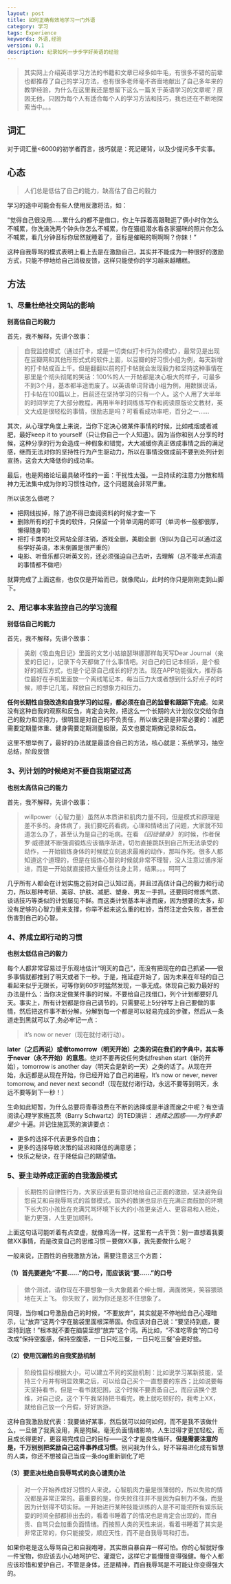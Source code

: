 ```yaml
---
layout: post
title: 如何正确有效地学习一门外语
category: 学习
tags: Experience
keywords: 外语,经验
version: 0.1
description: 纪录如何一步步学好英语的经验
---
```


> 其实网上介绍英语学习方法的书籍和文章已经多如牛毛，有很多不错的前辈也都推荐了自己的学习方法，也有很多老师毫不吝啬地献出了自己多年来的教学经验，为什么在这里我还是想留下这么一篇关于英语学习的文章呢？原因无他，只因为每个人有适合每个人的学习方法和技巧，我也还在不断地探索当中。。。

## 词汇

对于词汇量<6000的初学者而言，技巧就是：死记硬背，以及少提问多干实事。

## 心态

> 人们总是低估了自己的能力，缺高估了自己的毅力

学习的途中可能会有些人使用反激将法，如：

“觉得自己很没用……累什么的都不是借口，你上午踩着高跟鞋逛了俩小时你怎么不喊累，你洗澡洗两个钟头你怎么不喊累，你在猫组潜水看各家猫咪的照片你怎么不喊累，看几分钟音标你居然就睡着了，音标是催眠的啊啊啊？你妹！”

这种自我辱骂的模式表明上看上去是在激励自己，其实并不能成为一种很好的激励方式，只能不停地给自己消极反馈，这样只能使你的学习越来越糟糕。

## 方法

### 1、尽量杜绝社交网站的影响

**别高估自己的毅力**

首先，我不解释，先讲个故事：

> 自我监控模式（通过打卡，或是一切类似打卡行为的模式），最常见是出现在豆瓣网和其他形形式式的软件上面，以豆瓣的好习惯小组为例，每天新增的打卡帖成百上千。但是翻翻以前的打卡帖就会发现毅力和坚持这种事情在那里是个彻头彻尾的笑话：100%的人一开帖都是决心极大的样子，可最多不到3个月，基本都半途而废了。以英语单词背诵小组为例，用数据说话，打卡帖在100篇以上，目前还在坚持学习的只有一个人。这个人用了大半年的时间学完了大部分教程，再用半年时间练练写作和阅读原版论文教材，英文大成是很轻松的事情，很励志是吗？可看看成功率吧，百分之一……

其次，从心理学角度上来说，当你下定决心做某件事情的时候，比如戒烟或者减肥，最好keep it to yourself（只让你自己一个人知道）。因为当你和别人分享的时候，这种分享的行为会造成一种假象和错觉，大大减缓你真正做成事情之后的满足感，继而无法对你的坚持性行为产生驱动力，所以在事情没做成前不要到处列计划宣扬，这会大大降低你的成功率。

最后，也是网络论坛最具破坏性的一面：干扰性太强。一旦持续的注意力分散和精神力无法集中成为你的习惯性动作，这个问题就会非常严重。

所以该怎么做呢？

- 把网线拔掉，除了迫不得已查阅资料的时候才查一下
- 删除所有的打卡类的软件，只保留一个背单词用的即可（单词书一般都很厚，懒得随身带）
- 把打卡类的社交网站全部注销，游戏全删，美剧全删（别以为自己可以通过这些学好英语，本末倒置是很严重的）
- 电影、听音乐都只听英文的，还必须强迫自己去听，去理解（总不能半点消遣的事情都不做吧）

就算完成了上面这些，也仅仅是开始而已，就像爬山，此时的你只是刚刚走到山脚下。

### 2、用记事本来监控自己的学习流程

**别低估自己的能力**

首先，我不解释，先讲个故事：
> 美剧《吸血鬼日记》里面的文艺小姑娘瑟琳娜那样每天写Dear Journal（亲爱的日记），记录下今天都做了什么事情吧。对自己的日记本倾诉，是个极好的减压方式，也是个记录自己成长的好方法。现在APP功能强大，推荐各位最好在手机里面放一个离线笔记本，每当压力大或者想到什么好点子的时候，顺手记几笔，释放自己的想象力和压力。

**任何长期性自我改造和自我学习的过程，都必须在自己的监督和跟踪下完成**。如果没有这种自我的观察和反刍，肯定会失败，把这么一个长期的大计划仅仅交给你自己的毅力和坚持力，很明显是对自己的不负责任，所以做记录是非常必要的：减肥需要定期量体重、健身需要定期测量极限，英文也要定期做记录和反刍。

这里不想举例了，最好的办法就是最适合自己的方法，核心就是：系统学习，抽空总结，阶段反馈


### 3、列计划的时候绝对不要自我期望过高

**也别太高估自己的能力**

首先，我不解释，先讲个故事：

> willpower（心智力量）虽然从本质讲和肌肉力量不同，但是模式和原理是差不多的。身体病了，我们要吃药看病，心理和情绪出了问题，大家就不知道怎么办了，甚至认为是自己的毛病。在看 *《囚徒健身》* 的时候，作者保罗·威德就不断强调锻炼应该循序渐进，切勿直接跳跃到自己所无法承受的动作，一开始锻炼身体的时候就立刻追求最难的动作，那叫作死。很多人都知道这个道理的，但是在锻炼心智的时候就非常不理智，没人注意过循序渐进，而是一开始就直接把大量任务往身上背，结果。。。呵呵了

几乎所有人都会在计划实施之前对自己认知过高，并且过高估计自己的毅力和行动力，所以那种考研、美容、护肤、减肥、塑身、男友一手抓，还要同时修炼气质、谈话技巧等类似的计划屡见不鲜。而这类计划基本半途而废，因为想要的太多，却没有足够的心智力量来支撑，你举不起来这么重的杠铃，当然注定会失败，甚至会伤害到自己的心智。

### 4、养成立即行动的习惯

**也别太低估自己的毅力**

每个人都非常容易过于乐观地估计“明天的自己”，而没有把现在的自己抓紧——很多事情就都推到了明天或者下一秒。于是，拖延症开始了，因为未来在年轻的自己看起来似乎无限长，可等你到60岁时猛然发现，一事无成。体现自己毅力最好的办法是什么：当你决定做某件事的时候，不要给自己找借口，列个计划都要好几天。事实上，所有计划都是你自己调节的，只需要花上5分钟写上自己要做的事情，然后把这件事不断分解，分解到每一个都是可以轻易完成的步骤，然后从一条道走到黑就可以了,务必牢记一点：

> it’s now or never（现在就付诸行动）。

**later（之后再说）或者tomorrow（明天开始）之类的词在我们的字典中，其实等于never（永不开始）的意思**。绝对不要再说任何类似freshen start（新的开始），tomorrow is another day（明天会是新的一天）之类的话了。从现在开始，永远都是从现在开始，你已经开始了自己的进程，It’s now or never, never tomorrow, and never next second!（现在就付诸行动，永远不要等到明天，永远不要等到下一秒！）

生命如此短暂，为什么总要将青春浪费在不断的选择或是半途而废之中呢？有空请阅读心理学家施瓦茨（Barry Schwartz）的TED演讲： *选择之困惑——为何多即是少* 十遍。并记住施瓦茨的演讲要点：

- 更多的选择不代表更多的自由；
- 更多的选择导致决策的延迟和降低的满意感；
- 快乐之秘诀，在于降低自己的期望值。

### 5、要主动养成正面的自我激励模式

> 长期性的自律性行为，大家应该更有意识地给自己正面的激励，坚决避免自怨自艾和自我辱骂式的监督模式。国外的数据也显示在充满正面鼓励的环境下长大的小孩比在充满咒骂环境下长大的小孩更亲近人、更容易和人相处，能力更强，人生更加顺利。

上面这句话可能听着有点空虚，就像鸡汤一样，这里有一点干货：别一直想着我要做XX事情，而是改变自己的思维习惯－要做XX事，我先要做什么呢？

一般来说，正面性的自我激励方法，需要注意这三个方面：

#### （1）首先要避免“不要……”的口号，而应该说“要……”的口号

> 做个测试，请你现在不要想象一头大象戴着个绅士帽，满面微笑，笑容猥琐地在天上飞。
> 你失败了，因为你还是忍不住想象了。

同理，当你喊口号激励自己的时候，“不要放弃”，其实就是不停地给自己心理暗示，让“放弃”这两个字在脑袋里面根深蒂固。你应该对自己说：“要坚持到底，要坚持到底！”根本就不要在脑袋里想“放弃”这个词。再比如，“不准吃零食”的口号改成“保持空腹感，保持空腹感，一日只吃三餐，一日只吃三餐”会更好些。

#### （2）使用沉溺性的自我奖励机制

 > 阶段性目标根据大小，可以建立不同的奖励机制：比如说学习某新技能，坚持三个月并有明显效果之后，可以给自己买个一直想要的东西；比如说要每天坚持看书，但是一看书就犯困，这个时候不要责备自己，而应该换个思维，对自己说，这个下午我坚持把书看完，晚上就吃顿好的，我考上XX，就给自己放一个月假，好好旅游。

这种自我激励就代表：我要做好某事，然后就可以如何如何，而不是我不该做什么，一旦做了我真没用，真是狗屎。毫无负面情绪影响，人生过得才更加轻松，而且成长得更好，更容易完成自己的目标——这个才是良性循环。**但是需要注意的是，千万别别把奖励自己这件事养成习惯**。别问我为什么，好不容易进化成有智慧的人类，你还不想被自己当成一条dog重新驯化了吧

#### （3）要坚决杜绝自我辱骂式的良心谴责办法

> 对一个开始养成好习惯的人来说，心智肌肉力量是很薄弱的，所以失败的情况都是非常正常的。最重要的是，你失败往往并不是因为自制力不强，而是因为计划得不切实际。一开始进行某种技能训练的人是不可能把所有娱乐玩耍的时间全部都排出去的，看着书睡着了的情况也是肯定会出现的，而自责、自骂只会加重负面情绪。而按照人类的天性来说，看着书睡着了其实是非常正常的，你只能接受，顺应天性，而不是自我辱骂和打击。

如果你老是这么辱骂自己和自我咆哮，其实跟自暴自弃一样可怕。你的心智就好像一件宝物，你应该去小心地呵护它、灌溉它，这样它才能慢慢变得强健。每个人都应该珍惜和爱护自己，不管是身体，还是精神，而自我辱骂是不可能让你变得强大的。
